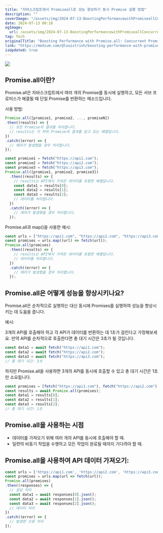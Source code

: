 ```yaml
---
title: "자바스크립트에서 Promiseall로 성능 향상하기 동시 Promise 실행 방법"
description: ""
coverImage: "/assets/img/2024-07-13-BoostingPerformancewithPromiseallConcurrentPromiseExecutioninJavaScript_0.png"
date: 2024-07-13 00:18
ogImage:
  url: /assets/img/2024-07-13-BoostingPerformancewithPromiseallConcurrentPromiseExecutioninJavaScript_0.png
tag: Tech
originalTitle: "Boosting Performance with Promise.all: Concurrent Promise Execution in JavaScript"
link: "https://medium.com/@louistrinh/boosting-performance-with-promise-all-concurrent-promise-execution-in-javascript-b4bb6a95999e"
isUpdated: true
---
```


<img src="/assets/img/2024-07-13-BoostingPerformancewithPromiseallConcurrentPromiseExecutioninJavaScript_0.png" />

## Promise.all이란?

Promise.all은 자바스크립트에서 여러 개의 Promise를 동시에 실행하고, 모든 서브 프로미스가 해결될 때 단일 Promise를 반환하는 메소드입니다.

사용 방법:

<div class="content-ad"></div>

```js
Promise.all([promise1, promise2, ..., promiseN])
.then((results) => {
  // 모든 Promise의 결과를 처리합니다.
  // results는 각 하위 Promise의 결과를 담고 있는 배열입니다.
})
.catch((error) => {
  // 에러가 발생했을 경우 처리합니다.
});
```

```js
const promise1 = fetch("https://api1.com");
const promise2 = fetch("https://api2.com");
const promise3 = fetch("https://api3.com");
Promise.all([promise1, promise2, promise3])
  .then((results) => {
    // results는 API에서 가져온 데이터를 포함한 배열입니다.
    const data1 = results[0];
    const data2 = results[1];
    const data3 = results[2];
    // 데이터를 처리합니다.
  })
  .catch((error) => {
    // 에러가 발생했을 경우 처리합니다.
  });
```

Promise.all과 map()을 사용한 예시:

```js
const urls = ["https://api1.com", "https://api2.com", "https://api3.com"];
const promises = urls.map((url) => fetch(url));
Promise.all(promises)
  .then((results) => {
    // results는 API에서 가져온 데이터를 포함한 배열입니다.
    // 데이터를 처리합니다.
  })
  .catch((error) => {
    // 에러가 발생했을 경우 처리합니다.
  });
```

<div class="content-ad"></div>

## Promise.all은 어떻게 성능을 향상시키나요?

Promise.all은 순차적으로 실행하는 대신 동시에 Promises를 실행하여 성능을 향상시키는 데 도움을 줍니다.

예시:

3개의 API를 호출해야 하고 각 API가 데이터를 반환하는 데 1초가 걸린다고 가정해보세요. 만약 API를 순차적으로 호출한다면 총 대기 시간은 3초가 될 것입니다.

<div class="content-ad"></div>

```js
const data1 = await fetch("https://api1.com");
const data2 = await fetch("https://api2.com");
const data3 = await fetch("https://api3.com");
// 총 대기 시간: 3초
```

하지만 Promise.all을 사용하면 3개의 API를 동시에 호출할 수 있고 총 대기 시간은 1초만 소요됩니다.

```js
const promises = [fetch("https://api1.com"), fetch("https://api2.com"), fetch("https://api3.com")];
const results = await Promise.all(promises);
const data1 = results[0];
const data2 = results[1];
const data3 = results[2];
// 총 대기 시간: 1초
```

## Promise.all을 사용하는 시점

<div class="content-ad"></div>

- 데이터를 가져오기 위해 여러 개의 API를 동시에 호출해야 할 때.
- 일련의 비동기 작업을 수행하고 모든 작업이 완료될 때까지 기다려야 할 때.

## Promise.all을 사용하여 API 데이터 가져오기:

```js
const urls = ['https://api1.com', 'https://api2.com', 'https://api3.com'];
const promises = urls.map(url => fetch(url));
Promise.all(promises)
.then((responses) => {
  // 응답 처리
  const data1 = await responses[0].json();
  const data2 = await responses[1].json();
  const data3 = await responses[2].json();
  // 데이터 처리
})
.catch((error) => {
  // 발생한 오류 처리
});
```
